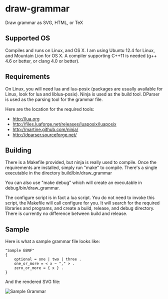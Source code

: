 draw-grammar
============

Draw grammar as SVG, HTML, or TeX

Supported OS
------------

Compiles and runs on Linux, and OS X.  I am using Ubuntu 12.4 for Linux, and Mountain Lion for OS X.
A compiler supporting C++11 is needed (g++ 4.6 or better, or clang 4.0 or better).

Requirements
------------

On Linux, you will need lua and lua-posix (packages are usually available for Linux, look for lua and liblua-posix).
Ninja is used as the build tool.
DParser is used as the parsing tool for the grammar file.

Here are the location for the required tools:
 * http://lua.org
 * http://files.luaforge.net/releases/luaposix/luaposix
 * http://martine.github.com/ninja/
 * http://dparser.sourceforge.net/

Building
--------

There is a Makefile provided, but ninja is really used to compile.
Once the requirements are installed, simply run "make" to compile.
There's a single executable in the directory build/bin/draw_grammar

You can also use "make debug" which will create an executable in debug/bin/draw_grammar.

The configure script is in fact a lua script.
You do not need to invoke this script, the Makefile will call configure for you.
It will search for the required libraries and programs, and create a build, release, and debug directory.
There is currently no difference between build and release.

Sample
------

Here is what a sample grammar file looks like:

	"Sample EBNF"
	{
		optional = one | two | three .
		one_or_more = < x ~ "," > .
		zero_or_more = { x } .
	}

And the rendered SVG file:

![Sample Grammar](https://raw.github.com/iangodin/draw-grammar/master/sample.png)
